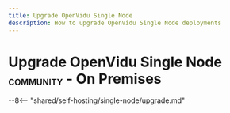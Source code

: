 ```yaml
---
title: Upgrade OpenVidu Single Node
description: How to upgrade OpenVidu Single Node deployments
---
```


# Upgrade OpenVidu Single Node <span class="openvidu-tag openvidu-community-tag" style="font-size: .6em; vertical-align: text-bottom">COMMUNITY</span> - On Premises

--8<-- "shared/self-hosting/single-node/upgrade.md"
